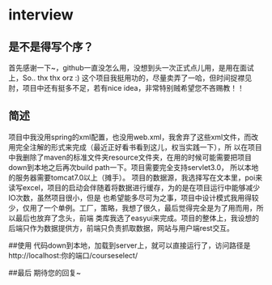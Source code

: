 # interview

## 是不是得写个序？
  首先感谢一下~，github一直没怎么用，没想到头一次正式点儿用，是用在面试上，So.. thx thx orz :)
  这个项目我挺用功的，尽量卖弄了一哈，但时间捉襟见肘，项目中还有挺多不足，若有nice idea，非常特别贼希望您不吝赐教！！

## 简述
  项目中我没用spring的xml配置，也没用web.xml，我舍弃了这些xml文件，而改用完全注解的形式来完成（最近正好看书看到这儿，权当实践一下），所
以在项目中我删除了maven的标准文件夹resource文件夹，在用的时候可能需要把项目down到本地之后再次build path一下。项目需要完全支持servlet3.0，
所以本地的服务器需要tomcat7.0以上（摊手）。
  项目的数据源，我选择写在文本里，poi来读写excel，项目的启动会伴随着将数据进行缓存，为的是在项目运行中能够减少IO次数，虽然项目很小，但是
也希望能多尽可为之事，项目中设计模式我用得较少，仅用了一个单例。工厂，策略，我想了很久，最后觉得完全是为了用而用，所以最后也放弃了念头，前端
类库我选了easyui来完成。项目的整体上，我设想的后端只作为数据提供方，前端只负责抓取数据，网站与用户端rest交互。

##使用
  代码down到本地，加载到server上，就可以直接运行了，访问路径是 http://localhost:你的端口/courseselect/
  
##最后
期待您的回复~
  
